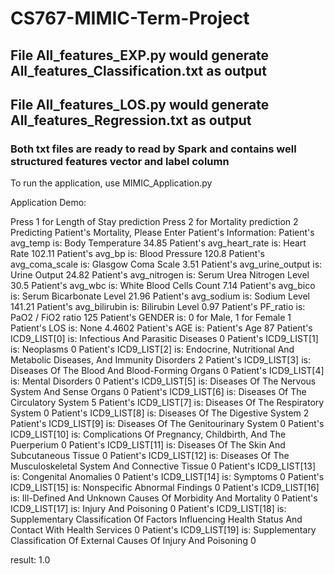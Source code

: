 # CS767-MIMIC-Term-Project

## File All_features_EXP.py would generate All_features_Classification.txt as output


## File All_features_LOS.py would generate All_features_Regression.txt as output

### Both txt files are ready to read by Spark and contains well structured features vector and label column

To run the application, use MIMIC_Application.py

Application Demo:

Press 1 for Length of Stay prediction 
Press 2 for Mortality prediction
2
Predicting Patient's Mortality, Please Enter Patient's Information:
Patient's avg_temp is: 
Body Temperature
34.85
Patient's avg_heart_rate is: 
Heart Rate
102.11
Patient's avg_bp is: 
Blood Pressure
120.8
Patient's avg_coma_scale is: 
Glasgow Coma Scale
3.51
Patient's avg_urine_output is: 
Urine Output
24.82
Patient's avg_nitrogen is: 
Serum Urea Nitrogen Level
30.5
Patient's avg_wbc is: 
White Blood Cells Count
7.14
Patient's avg_bico is: 
Serum Bicarbonate Level
21.96
Patient's avg_sodium is: 
Sodium Level
141.21
Patient's avg_bilirubin is: 
Bilirubin Level
0.97
Patient's PF_ratio is: 
PaO2 / FiO2 ratio
125
Patient's GENDER is: 
0 for Male, 1 for Female
1
Patient's LOS is: 
None
4.4602
Patient's AGE is: 
Patient's Age
87
Patient's ICD9_LIST[0] is: 
Infectious And Parasitic Diseases
0
Patient's ICD9_LIST[1] is: 
Neoplasms
0
Patient's ICD9_LIST[2] is: 
Endocrine, Nutritional And Metabolic Diseases, And Immunity Disorders
2
Patient's ICD9_LIST[3] is: 
Diseases Of The Blood And Blood-Forming Organs
0
Patient's ICD9_LIST[4] is: 
Mental Disorders
0
Patient's ICD9_LIST[5] is: 
Diseases Of The Nervous System And Sense Organs
0
Patient's ICD9_LIST[6] is: 
Diseases Of The Circulatory System
5
Patient's ICD9_LIST[7] is: 
Diseases Of The Respiratory System
0
Patient's ICD9_LIST[8] is: 
Diseases Of The Digestive System
2
Patient's ICD9_LIST[9] is: 
Diseases Of The Genitourinary System
0
Patient's ICD9_LIST[10] is: 
Complications Of Pregnancy, Childbirth, And The Puerperium
0
Patient's ICD9_LIST[11] is: 
Diseases Of The Skin And Subcutaneous Tissue
0
Patient's ICD9_LIST[12] is: 
Diseases Of The Musculoskeletal System And Connective Tissue
0
Patient's ICD9_LIST[13] is: 
Congenital Anomalies
0
Patient's ICD9_LIST[14] is: 
Symptoms
0
Patient's ICD9_LIST[15] is: 
Nonspecific Abnormal Findings
0
Patient's ICD9_LIST[16] is: 
Ill-Defined And Unknown Causes Of Morbidity And Mortality
0
Patient's ICD9_LIST[17] is: 
Injury And Poisoning
0
Patient's ICD9_LIST[18] is: 
Supplementary Classification Of Factors Influencing Health Status And Contact With Health Services
0
Patient's ICD9_LIST[19] is: 
Supplementary Classification Of External Causes Of Injury And Poisoning
0

result: 1.0
